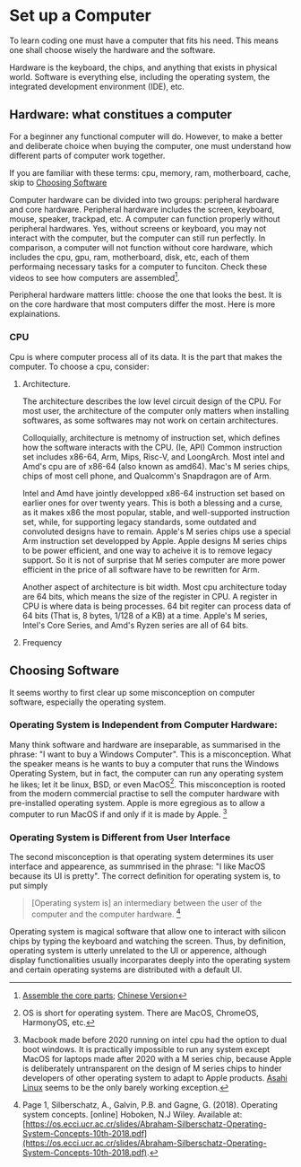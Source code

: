 # Set up a Computer

To learn coding one must have a computer that fits his need. This means one shall choose wisely the hardware and the software.

Hardware is the keyboard, the chips, and anything that exists in physical world. Software is everything else, including the operating system, the integrated development environment (IDE), etc.

## Hardware: what constitues a computer

For a beginner any functional computer will do. 
However, to make a better and deliberate choice when buying the computer, one must understand how different parts of computer work together.

If you are familiar with these terms: cpu, memory, ram, motherboard, cache, skip to [Choosing Software](#choosing-software)

Computer hardware can be divided into two groups: peripheral hardware and core hardware. 
Peripheral hardware includes the screen, keyboard, mouse, speaker, trackpad, etc. 
A computer can function properly without peripheral hardwares. Yes, without screens or keyboard, you may not interact with the computer, but the computer can still run perfectly. 
In comparison, a computer will not function without core hardware, which includes the cpu, gpu, ram, motherboard, disk, etc, each of them performaing necessary tasks for a computer to funciton. Check these videos to see how computers are assembled[^Assembling Computer]. 

Peripheral hardware matters little: choose the one that looks the best.
It is on the core hardware that most computers differ the most. Here is more explainations.

### CPU 

Cpu is where computer process all of its data. It is the part that makes the computer. To choose a cpu, consider: 

1. Architecture. 

    The architecture describes the low level circuit design of the CPU. 
    For most user, the architecture of the computer only matters when installing softwares, as some softwares may not work on certain architectures. 

    Colloquially, architecture is metnomy of instruction set, which defines how the software interacts with the CPU. (Ie, API) Common instruction set includes x86-64, Arm, Mips, Risc-V, and LoongArch. 
    Most intel and Amd's cpu are of x86-64 (also known as amd64). Mac's M series chips, chips of most cell phone, and Qualcomm's Snapdragon are of Arm. 

    Intel and Amd have jointly developped x86-64 instruction set based on earlier ones for over twenty years. 
    This is both a blessing and a curse, as it makes x86 the most popular, stable, and well-supported instruction set, while, for supporting legacy standards, some outdated and convoluted designs have to remain. 
    Apple's M series chips use a special Arm instruction set developped by Apple. 
    Apple designs M series chips to be power efficient, and one way to acheive it is to remove legacy support. 
    So it is not of surprise that M series computer are more power efficient in the price of all software have to be rewritten for Arm. 
    
    Another aspect of architecture is bit width. 
    Most cpu architecture today are 64 bits, which means the size of the register in CPU. 
    A register in CPU is where data is being processes. 
    64 bit regiter can process data of 64 bits (That is, 8 bytes, 1/128 of a KB) at a time. 
    Apple's M series, Intel's Core Series, and Amd's Ryzen series are all of 64 bits.

2. Frequency
<!-- As for software, I hope this article would convince you to try Linux operating system. -->

## Choosing Software 

It seems worthy to first clear up some misconception on computer software, especially the operating system.

### Operating System is Independent from Computer Hardware:

Many think software and hardware are inseparable, as summarised in the phrase: "I want to buy a Windows Computer". 
This is a misconception.
What the speaker means is he wants to buy a computer that runs the Windows Operating System, but in fact, the computer can run any operating system he likes; let it be linux, BSD, or even MacOS[^OS_Nomenclature].
This misconception is rooted from the modern commercial practise to sell the computer hardware with pre-installed operating system. Apple is more egregious as to allow a computer to run MacOS if and only if it is made by Apple. [^Windows_On_Mac]

### Operating System is Different from User Interface

The second misconception is that operating system determines its user interface and appearence, as summrised in the phrase: "I like MacOS because its UI is pretty". The correct definition for operating system is, to put simply

> \[Operating system is\] an intermediary between the user of the computer and the computer hardware. [^OS Concept]

Operating system is magical software that allow one to interact with silicon chips by typing the keyboard and watching the screen. 
Thus, by definition, operating system is utterly unrelated to the UI or apperence, although display functionalities usually incorparates deeply into the operating system and certain operating systems are distributed with a default UI.

[^Assembling Computer]: [Assemble the core parts](https://www.youtube.com/watch?v=Mmq_fASrTB4); 
[Chinese Version](https://www.bilibili.com/video/BV1tu411f7ja/?spm_id_from=333.337.search-card.all.click&vd_source=82fe9c55db42ef82bc704c85e0ace879)

[^OS_Nomenclature]: OS is short for operating system. There are MacOS, ChromeOS, HarmonyOS, etc.

[^Windows_On_Mac]: Macbook made before 2020 running on intel cpu had the option to dual boot windows. 
It is practically impossible to run any system except MacOS for laptops made after 2020 with a M series chip, because Apple is deliberately untransparent on the design of M series chips to hinder developers of other operating system to adapt to Apple products. [Asahi Linux](https://asahilinux.org) seems to be the only barely working exception. 

[^OS Concept]: Page 1, Silberschatz, A., Galvin, P.B. and Gagne, G. (2018). Operating system concepts. [online] Hoboken, N.J Wiley. Available at: [https://os.ecci.ucr.ac.cr/slides/Abraham-Silberschatz-Operating-System-Concepts-10th-2018.pdf](https://os.ecci.ucr.ac.cr/slides/Abraham-Silberschatz-Operating-System-Concepts-10th-2018.pdf).
